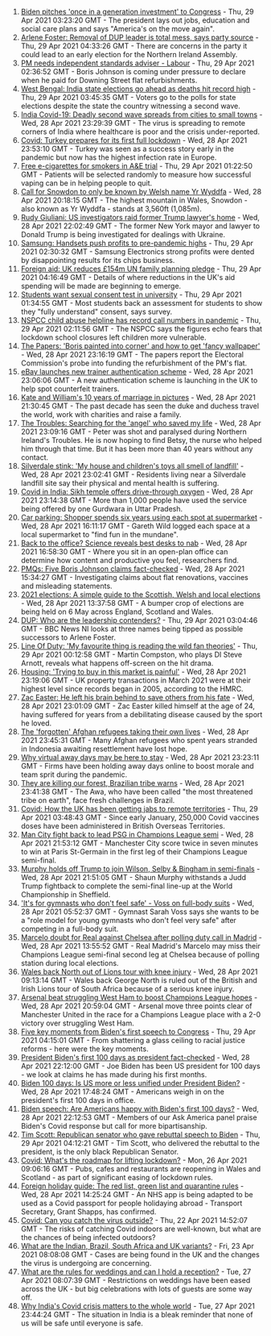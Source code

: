 1. [Biden pitches 'once in a generation investment' to Congress](https://www.bbc.co.uk/news/world-us-canada-56923515) - Thu, 29 Apr 2021 03:23:20 GMT - The president lays out jobs, education and social care plans and says "America's on the move again".
2. [Arlene Foster: Removal of DUP leader is total mess, says party source](https://www.bbc.co.uk/news/uk-northern-ireland-56921825) - Thu, 29 Apr 2021 04:33:26 GMT - There are concerns in the party it could lead to an early election for the Northern Ireland Assembly.
3. [PM needs independent standards adviser - Labour](https://www.bbc.co.uk/news/uk-politics-56922727) - Thu, 29 Apr 2021 02:36:52 GMT - Boris Johnson is coming under pressure to declare when he paid for Downing Street flat refurbishments.
4. [West Bengal: India state elections go ahead as deaths hit record high](https://www.bbc.co.uk/news/world-asia-56924549) - Thu, 29 Apr 2021 03:45:35 GMT - Voters go to the polls for state elections despite the state the country witnessing a second wave.
5. [India Covid-19: Deadly second wave spreads from cities to small towns](https://www.bbc.co.uk/news/world-asia-india-56913047) - Wed, 28 Apr 2021 23:29:39 GMT - The virus is spreading to remote corners of India where healthcare is poor and the crisis under-reported.
6. [Covid: Turkey prepares for its first full lockdown](https://www.bbc.co.uk/news/world-europe-56912668) - Wed, 28 Apr 2021 23:53:10 GMT - Turkey was seen as a success story early in the pandemic but now has the highest infection rate in Europe.
7. [Free e-cigarettes for smokers in A&E trial](https://www.bbc.co.uk/news/health-56918315) - Thu, 29 Apr 2021 01:22:50 GMT - Patients will be selected randomly to measure how successful vaping can be in helping people to quit.
8. [Call for Snowdon to only be known by Welsh name Yr Wyddfa](https://www.bbc.co.uk/news/uk-wales-56913993) - Wed, 28 Apr 2021 20:18:15 GMT - The highest mountain in Wales, Snowdon - also known as Yr Wyddfa - stands at 3,560ft (1,085m).
9. [Rudy Giuliani: US investigators raid former Trump lawyer's home](https://www.bbc.co.uk/news/world-us-canada-56921179) - Wed, 28 Apr 2021 22:02:49 GMT - The former New York mayor and lawyer to Donald Trump is being investigated for dealings with Ukraine.
10. [Samsung: Handsets push profits to pre-pandemic highs](https://www.bbc.co.uk/news/business-56924158) - Thu, 29 Apr 2021 02:30:32 GMT - Samsung Electronics strong profits were dented by disappointing results for its chips business.
11. [Foreign aid: UK reduces £154m UN family planning pledge](https://www.bbc.co.uk/news/uk-56924128) - Thu, 29 Apr 2021 04:16:49 GMT - Details of where reductions in the UK's aid spending will be made are beginning to emerge.
12. [Students want sexual consent test in university](https://www.bbc.co.uk/news/education-56921873) - Thu, 29 Apr 2021 01:34:55 GMT - Most students back an assessment for students to show they "fully understand" consent, says survey.
13. [NSPCC child abuse helpline has record call numbers in pandemic](https://www.bbc.co.uk/news/education-56917654) - Thu, 29 Apr 2021 02:11:56 GMT - The NSPCC says the figures echo fears that lockdown school closures left children more vulnerable.
14. [The Papers: 'Boris painted into corner' and how to get 'fancy wallpaper'](https://www.bbc.co.uk/news/blogs-the-papers-56923517) - Wed, 28 Apr 2021 23:16:19 GMT - The papers report the Electoral Commission's probe into funding the refurbishment of the PM's flat.
15. [eBay launches new trainer authentication scheme](https://www.bbc.co.uk/news/business-56922493) - Wed, 28 Apr 2021 23:06:06 GMT - A new authentication scheme is launching in the UK to help spot counterfeit trainers.
16. [Kate and William's 10 years of marriage in pictures](https://www.bbc.co.uk/news/uk-56900811) - Wed, 28 Apr 2021 21:30:45 GMT - The past decade has seen the duke and duchess travel the world, work with charities and raise a family.
17. [The Troubles: Searching for the 'angel' who saved my life](https://www.bbc.co.uk/news/stories-56904137) - Wed, 28 Apr 2021 23:09:16 GMT - Peter was shot and paralysed during Northern Ireland's Troubles. He is now hoping to find Betsy, the nurse who helped him through that time. But it has been more than 40 years without any contact.
18. [Silverdale stink: 'My house and children's toys all smell of landfill'](https://www.bbc.co.uk/news/uk-england-stoke-staffordshire-56917351) - Wed, 28 Apr 2021 23:02:41 GMT - Residents living near a Silverdale landfill site say their physical and mental health is suffering.
19. [Covid in India: Sikh temple offers drive-through oxygen](https://www.bbc.co.uk/news/world-asia-56922494) - Wed, 28 Apr 2021 23:14:38 GMT - More than 1,000 people have used the service being offered by one Gurdwara in Uttar Pradesh.
20. [Car parking: Shopper spends six years using each spot at supermarket](https://www.bbc.co.uk/news/uk-england-london-56916050) - Wed, 28 Apr 2021 16:11:17 GMT - Gareth Wild logged each space at a local supermarket to "find fun in the mundane".
21. [Back to the office? Science reveals best desks to nab](https://www.bbc.co.uk/news/health-56886313) - Wed, 28 Apr 2021 16:58:30 GMT - Where you sit in an open-plan office can determine how content and productive you feel, researchers find.
22. [PMQs: Five Boris Johnson claims fact-checked](https://www.bbc.co.uk/news/56915918) - Wed, 28 Apr 2021 15:34:27 GMT - Investigating claims about flat renovations, vaccines and misleading statements.
23. [2021 elections: A simple guide to the Scottish, Welsh and local elections](https://www.bbc.co.uk/news/uk-politics-56286643) - Wed, 28 Apr 2021 13:37:58 GMT - A bumper crop of elections are being held on 6 May across England, Scotland and Wales.
24. [DUP: Who are the leadership contenders?](https://www.bbc.co.uk/news/uk-northern-ireland-56915407) - Thu, 29 Apr 2021 03:04:46 GMT - BBC News NI looks at three names being tipped as possible successors to Arlene Foster.
25. [Line Of Duty: 'My favourite thing is reading the wild fan theories'](https://www.bbc.co.uk/news/newsbeat-56917121) - Thu, 29 Apr 2021 00:12:58 GMT - Martin Compston, who plays DI Steve Arnott, reveals what happens off-screen on the hit drama.
26. [Housing: 'Trying to buy in this market is painful'](https://www.bbc.co.uk/news/business-56906524) - Wed, 28 Apr 2021 23:19:06 GMT - UK property transactions in March 2021 were at their highest level since records began in 2005, according to the HMRC.
27. [Zac Easter: He left his brain behind to save others from his fate](https://www.bbc.co.uk/sport/american-football/56894868) - Wed, 28 Apr 2021 23:01:09 GMT - Zac Easter killed himself at the age of 24, having suffered for years from a debilitating disease caused by the sport he loved.
28. [The 'forgotten' Afghan refugees taking their own lives](https://www.bbc.co.uk/news/world-asia-56834217) - Wed, 28 Apr 2021 23:45:31 GMT - Many Afghan refugees who spent years stranded in Indonesia awaiting resettlement have lost hope.
29. [Why virtual away days may be here to stay](https://www.bbc.co.uk/news/business-56899633) - Wed, 28 Apr 2021 23:23:11 GMT - Firms have been holding away days online to boost morale and team sprit during the pandemic.
30. [They are killing our forest, Brazilian tribe warns](https://www.bbc.co.uk/news/world-latin-america-56847952) - Wed, 28 Apr 2021 23:41:38 GMT - The Awa, who have been called "the most threatened tribe on earth", face fresh challenges in Brazil.
31. [Covid: How the UK has been getting jabs to remote territories](https://www.bbc.co.uk/news/uk-56923016) - Thu, 29 Apr 2021 03:48:43 GMT - Since early January, 250,000 Covid vaccines doses have been administered in British Overseas Territories.
32. [Man City fight back to lead PSG in Champions League semi](https://www.bbc.co.uk/sport/football/56880443) - Wed, 28 Apr 2021 21:53:12 GMT - Manchester City score twice in seven minutes to win at Paris St-Germain in the first leg of their Champions League semi-final.
33. [Murphy holds off Trump to join Wilson, Selby & Bingham in semi-finals](https://www.bbc.co.uk/sport/snooker/56917371) - Wed, 28 Apr 2021 21:51:05 GMT - Shaun Murphy withstands a Judd Trump fightback to complete the semi-final line-up at the World Championship in Sheffield.
34. ['It's for gymnasts who don't feel safe' - Voss on full-body suits](https://www.bbc.co.uk/sport/gymnastics/56906863) - Wed, 28 Apr 2021 05:52:37 GMT - Gymnast Sarah Voss says she wants to be a "role model for young gymnasts who don't feel very safe" after competing in a full-body suit.
35. [Marcelo doubt for Real against Chelsea after polling duty call in Madrid](https://www.bbc.co.uk/sport/football/56915346) - Wed, 28 Apr 2021 13:55:52 GMT - Real Madrid's Marcelo may miss their Champions League semi-final second leg at Chelsea because of polling station during local elections.
36. [Wales back North out of Lions tour with knee injury](https://www.bbc.co.uk/sport/rugby-union/56913566) - Wed, 28 Apr 2021 09:13:14 GMT - Wales back George North is ruled out of the British and Irish Lions tour of South Africa because of a serious knee injury.
37. [Arsenal beat struggling West Ham to boost Champions League hopes](https://www.bbc.co.uk/sport/football/56788613) - Wed, 28 Apr 2021 20:59:04 GMT - Arsenal move three points clear of Manchester United in the race for a Champions League place with a 2-0 victory over struggling West Ham.
38. [Five key moments from Biden's first speech to Congress](https://www.bbc.co.uk/news/world-us-canada-56924684) - Thu, 29 Apr 2021 04:15:01 GMT - From shattering a glass ceiling to racial justice reforms - here were the key moments.
39. [President Biden's first 100 days as president fact-checked](https://www.bbc.co.uk/news/56901183) - Wed, 28 Apr 2021 22:12:00 GMT - Joe Biden has been US president for 100 days - we look at claims he has made during his first months.
40. [Biden 100 days: Is US more or less unified under President Biden?](https://www.bbc.co.uk/news/world-us-canada-56919078) - Wed, 28 Apr 2021 17:48:24 GMT - Americans weigh in on the president's first 100 days in office.
41. [Biden speech: Are Americans happy with Biden's first 100 days?](https://www.bbc.co.uk/news/world-us-canada-56919077) - Wed, 28 Apr 2021 22:12:53 GMT - Members of our Ask America panel praise Biden's Covid response but call for more bipartisanship.
42. [Tim Scott: Republican senator who gave rebuttal speech to Biden](https://www.bbc.co.uk/news/world-us-canada-56919082) - Thu, 29 Apr 2021 04:12:21 GMT - Tim Scott, who delivered the rebuttal to the president, is the only black Republican Senator.
43. [Covid: What's the roadmap for lifting lockdown?](https://www.bbc.co.uk/news/explainers-52530518) - Mon, 26 Apr 2021 09:06:16 GMT - Pubs, cafes and restaurants are reopening in Wales and Scotland - as part of significant easing of lockdown rules.
44. [Foreign holiday guide: The red list, green list and quarantine rules](https://www.bbc.co.uk/news/explainers-52544307) - Wed, 28 Apr 2021 14:25:24 GMT - An NHS app is being adapted to be used as a Covid passport for people holidaying abroad - Transport Secretary, Grant Shapps, has confirmed.
45. [Covid: Can you catch the virus outside?](https://www.bbc.co.uk/news/explainers-55680305) - Thu, 22 Apr 2021 14:52:07 GMT - The risks of catching Covid indoors are well-known, but what are the chances of being infected outdoors?
46. [What are the Indian, Brazil, South Africa and UK variants?](https://www.bbc.co.uk/news/health-55659820) - Fri, 23 Apr 2021 08:08:08 GMT - Cases are being found in the UK and the changes the virus is undergoing are concerning.
47. [What are the rules for weddings and can I hold a reception?](https://www.bbc.co.uk/news/explainers-52811509) - Tue, 27 Apr 2021 08:07:39 GMT - Restrictions on weddings have been eased across the UK - but big celebrations with lots of guests are some way off.
48. [Why India's Covid crisis matters to the whole world](https://www.bbc.co.uk/news/world-asia-india-56907007) - Tue, 27 Apr 2021 23:44:24 GMT - The situation in India is a bleak reminder that none of us will be safe until everyone is safe.
